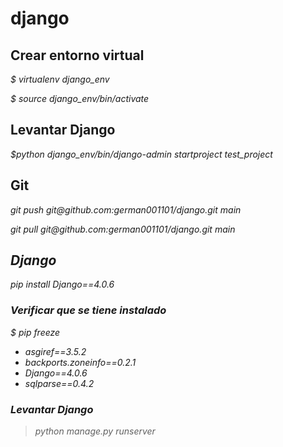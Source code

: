 # django

## Crear entorno virtual

<p><em>$ virtualenv django_env</em></p>
<p><em>$ source django_env/bin/activate</em></p>

## Levantar Django

<p><em>$python django_env/bin/django-admin startproject test_project</em></p>

## Git

<p><em>git push git@github.com:german001101/django.git main<em></p>
<p><em>git pull git@github.com:german001101/django.git main<em></p>

## Django

pip install Django==4.0.6

### Verificar que se tiene instalado

<p>$ pip freeze</p>

* asgiref==3.5.2
* backports.zoneinfo==0.2.1
* Django==4.0.6
* sqlparse==0.4.2
  
### Levantar Django

> python manage.py runserver